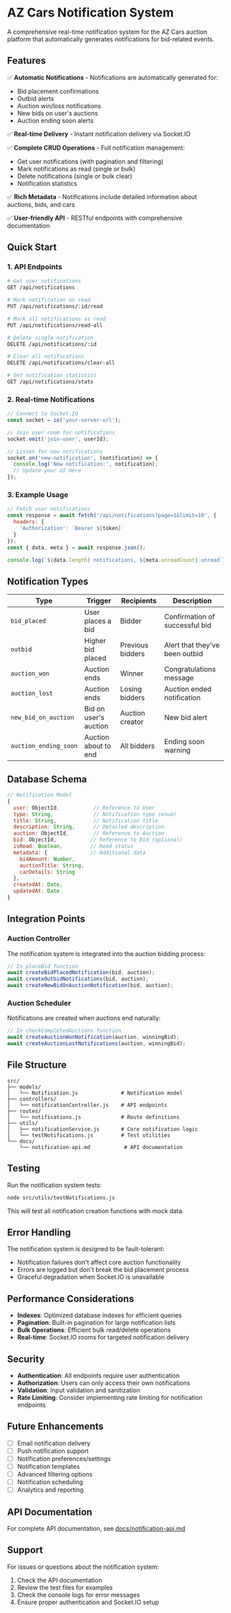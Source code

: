 # AZ Cars Notification System

A comprehensive real-time notification system for the AZ Cars auction platform that automatically generates notifications for bid-related events.

## Features

✅ **Automatic Notifications** - Notifications are automatically generated for:
- Bid placement confirmations
- Outbid alerts
- Auction win/loss notifications
- New bids on user's auctions
- Auction ending soon alerts

✅ **Real-time Delivery** - Instant notification delivery via Socket.IO

✅ **Complete CRUD Operations** - Full notification management:
- Get user notifications (with pagination and filtering)
- Mark notifications as read (single or bulk)
- Delete notifications (single or bulk clear)
- Notification statistics

✅ **Rich Metadata** - Notifications include detailed information about auctions, bids, and cars

✅ **User-friendly API** - RESTful endpoints with comprehensive documentation

## Quick Start

### 1. API Endpoints

```bash
# Get user notifications
GET /api/notifications

# Mark notification as read
PUT /api/notifications/:id/read

# Mark all notifications as read
PUT /api/notifications/read-all

# Delete single notification
DELETE /api/notifications/:id

# Clear all notifications
DELETE /api/notifications/clear-all

# Get notification statistics
GET /api/notifications/stats
```

### 2. Real-time Notifications

```javascript
// Connect to Socket.IO
const socket = io('your-server-url');

// Join user room for notifications
socket.emit('join-user', userId);

// Listen for new notifications
socket.on('new-notification', (notification) => {
  console.log('New notification:', notification);
  // Update your UI here
});
```

### 3. Example Usage

```javascript
// Fetch user notifications
const response = await fetch('/api/notifications?page=1&limit=10', {
  headers: {
    'Authorization': `Bearer ${token}`
  }
});
const { data, meta } = await response.json();

console.log(`${data.length} notifications, ${meta.unreadCount} unread`);
```

## Notification Types

| Type | Trigger | Recipients | Description |
|------|---------|------------|-------------|
| `bid_placed` | User places a bid | Bidder | Confirmation of successful bid |
| `outbid` | Higher bid placed | Previous bidders | Alert that they've been outbid |
| `auction_won` | Auction ends | Winner | Congratulations message |
| `auction_lost` | Auction ends | Losing bidders | Auction ended notification |
| `new_bid_on_auction` | Bid on user's auction | Auction creator | New bid alert |
| `auction_ending_soon` | Auction about to end | All bidders | Ending soon warning |

## Database Schema

```javascript
// Notification Model
{
  user: ObjectId,           // Reference to User
  type: String,             // Notification type (enum)
  title: String,            // Notification title
  description: String,      // Detailed description
  auction: ObjectId,        // Reference to Auction
  bid: ObjectId,           // Reference to Bid (optional)
  isRead: Boolean,         // Read status
  metadata: {              // Additional data
    bidAmount: Number,
    auctionTitle: String,
    carDetails: String
  },
  createdAt: Date,
  updatedAt: Date
}
```

## Integration Points

### Auction Controller
The notification system is integrated into the auction bidding process:

```javascript
// In placeBid function
await createBidPlacedNotification(bid, auction);
await createOutbidNotifications(bid, auction);
await createNewBidOnAuctionNotification(bid, auction);
```

### Auction Scheduler
Notifications are created when auctions end naturally:

```javascript
// In checkCompletedAuctions function
await createAuctionWonNotification(auction, winningBid);
await createAuctionLostNotifications(auction, winningBid);
```

## File Structure

```
src/
├── models/
│   └── Notification.js              # Notification model
├── controllers/
│   └── notificationController.js    # API endpoints
├── routes/
│   └── notifications.js             # Route definitions
├── utils/
│   ├── notificationService.js       # Core notification logic
│   └── testNotifications.js         # Test utilities
└── docs/
    └── notification-api.md           # API documentation
```

## Testing

Run the notification system tests:

```bash
node src/utils/testNotifications.js
```

This will test all notification creation functions with mock data.

## Error Handling

The notification system is designed to be fault-tolerant:

- Notification failures don't affect core auction functionality
- Errors are logged but don't break the bid placement process
- Graceful degradation when Socket.IO is unavailable

## Performance Considerations

- **Indexes**: Optimized database indexes for efficient queries
- **Pagination**: Built-in pagination for large notification lists
- **Bulk Operations**: Efficient bulk read/delete operations
- **Real-time**: Socket.IO rooms for targeted notification delivery

## Security

- **Authentication**: All endpoints require user authentication
- **Authorization**: Users can only access their own notifications
- **Validation**: Input validation and sanitization
- **Rate Limiting**: Consider implementing rate limiting for notification endpoints

## Future Enhancements

- [ ] Email notification delivery
- [ ] Push notification support
- [ ] Notification preferences/settings
- [ ] Notification templates
- [ ] Advanced filtering options
- [ ] Notification scheduling
- [ ] Analytics and reporting

## API Documentation

For complete API documentation, see [docs/notification-api.md](docs/notification-api.md)

## Support

For issues or questions about the notification system:

1. Check the API documentation
2. Review the test files for examples
3. Check the console logs for error messages
4. Ensure proper authentication and Socket.IO setup 
